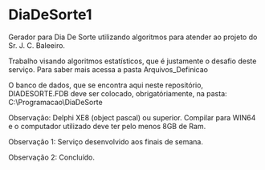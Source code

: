 # DiaDeSorte1
Gerador para Dia De Sorte utilizando algoritmos para atender ao projeto do Sr. J. C. Baleeiro.

Trabalho visando algoritmos estatísticos, que é justamente o desafio deste serviço. Para saber mais acessa a pasta Arquivos_Definicao

O banco de dados, que se encontra aqui neste repositório,  DIADESORTE.FDB deve ser colocado, obrigatóriamente, na pasta: C:\Programacao\DiaDeSorte


Observação: Delphi XE8 (object pascal) ou superior. Compilar para WIN64 e o computador utilizado deve ter pelo menos 8GB de Ram.

Observação 1: Serviço desenvolvido aos finais de semana.

Observação 2: Concluído.
